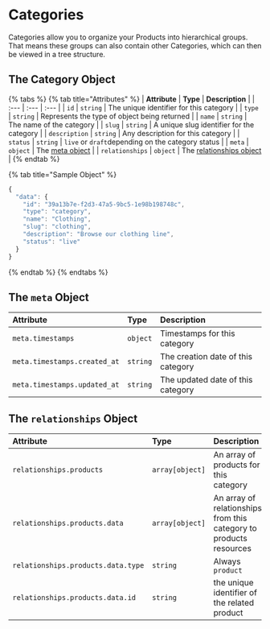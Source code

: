 # Categories

Categories allow you to organize your Products into hierarchical groups. That means these groups can also contain other Categories, which can then be viewed in a tree structure.

## The Category Object

{% tabs %}
{% tab title="Attributes" %}
| **Attribute** | **Type** | **Description** |
| :--- | :--- | :--- |
| `id` | `string` | The unique identifier for this category |
| `type` | `string` | Represents the type of object being returned |
| `name` | `string` | The name of the category |
| `slug` | `string` | A unique slug identifier for the category |
| `description` | `string` | Any description for this category |
| `status` | `string` | `live` or `draft`depending on the category status |
| `meta` | `object` | The [meta object](./#the-meta-object) |
| `relationships` | `object` | The [relationships object](./#the-relationships-object) |
{% endtab %}

{% tab title="Sample Object" %}
```javascript
{
  "data": {
    "id": "39a13b7e-f2d3-47a5-9bc5-1e98b198748c",
    "type": "category",
    "name": "Clothing",
    "slug": "clothing",
    "description": "Browse our clothing line",
    "status": "live"
  }
}
```
{% endtab %}
{% endtabs %}

## The `meta` Object

| **Attribute** | **Type** | **Description** |
| :--- | :--- | :--- |
| `meta.timestamps` | `object` | Timestamps for this category |
| `meta.timestamps.created_at` | `string` | The creation date of this category |
| `meta.timestamps.updated_at` | `string` | The updated date of this category |

## The `relationships` Object

| **Attribute** | **Type** | **Description** |
| :--- | :--- | :--- |
| `relationships.products` | `array[object]` | An array of products for this category |
| `relationships.products.data` | `array[object]` | An array of relationships from this category to products resources |
| `relationships.products.data.type` | `string` | Always `product` |
| `relationships.products.data.id` | `string` | the unique identifier of the related product |

